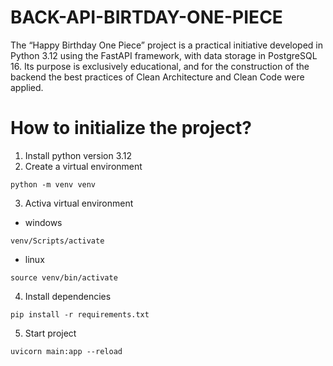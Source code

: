 # BACK-API-BIRTDAY-ONE-PIECE

The “Happy Birthday One Piece” project is a practical initiative developed in Python 3.12 using the FastAPI framework, with data storage in PostgreSQL 16.
Its purpose is exclusively educational, and for the construction of the backend the best practices of Clean Architecture and Clean Code were applied.

# How to initialize the project?

1. Install python version 3.12
2. Create a virtual environment 
```
python -m venv venv
```
3. Activa virtual environment
- windows
```
venv/Scripts/activate
```
- linux
```
source venv/bin/activate
```
4. Install dependencies
```
pip install -r requirements.txt
```
5. Start project
```
uvicorn main:app --reload
```
